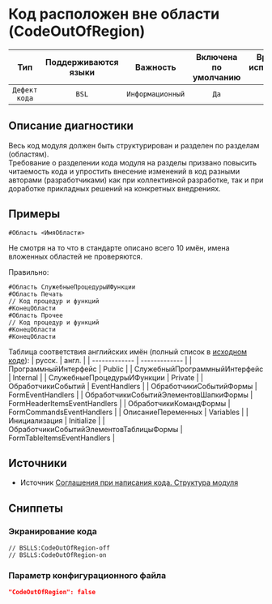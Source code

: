 # Код расположен вне области (CodeOutOfRegion)

 Тип | Поддерживаются<br>языки | Важность | Включена<br>по умолчанию | Время на<br>исправление (мин) | Тэги 
 :-: | :-: | :-: | :-: | :-: | :-: 
 `Дефект кода` | `BSL` | `Информационный` | `Да` | `1` | `standard` 

<!-- Блоки выше заполняются автоматически, не трогать -->
## Описание диагностики
<!-- Описание диагностики заполняется вручную. Необходимо понятным языком описать смысл и схему работу -->

Весь код модуля должен быть структурирован и разделен по разделам (областям).  
Требование о разделении кода модуля на разделы призвано повысить читаемость кода и упростить внесение изменений в код разными авторами (разработчиками) как при коллективной разработке, так и при доработке прикладных решений на конкретных внедрениях.

## Примеры
<!-- В данном разделе приводятся примеры, на которые диагностика срабатывает, а также можно привести пример, как можно исправить ситуацию -->

```bsl
#Область <ИмяОбласти>
```

Не смотря на то что в стандарте описано всего 10 имён, имена вложенных областей не проверяются.

Правильно:
```bsl
#Область СлужебныеПроцедурыИФункции
#Область Печать
// Код процедур и функций
#КонецОбласти
#Область Прочее
// Код процедур и функций
#КонецОбласти
#КонецОбласти
```

Таблица соответствия английских имён (полный список в [исходном коде](https://github.com/1c-syntax/bsl-language-server/blob/develop/src/main/java/com/github/_1c_syntax/bsl/languageserver/utils/Keywords.java#L255)):
| русск.  | англ. |
| ------------- | ------------- |
| ПрограммныйИнтерфейс  | Public  |
| СлужебныйПрограммныйИнтерфейс  | Internal  |
| СлужебныеПроцедурыИФункции  | Private  |
| ОбработчикиСобытий  | EventHandlers  |
| ОбработчикиСобытийФормы  | FormEventHandlers  |
| ОбработчикиСобытийЭлементовШапкиФормы  | FormHeaderItemsEventHandlers  |
| ОбработчикиКомандФормы  | FormCommandsEventHandlers  |
| ОписаниеПеременных  | Variables  |
| Инициализация  | Initialize  |
| ОбработчикиСобытийЭлементовТаблицыФормы  | FormTableItemsEventHandlers  |

## Источники
<!-- Необходимо указывать ссылки на все источники, из которых почерпнута информация для создания диагностики -->


* Источник [Соглашения при написания кода. Структура модуля](https://its.1c.ru/db/v8std#content:455:hdoc)

## Сниппеты

<!-- Блоки ниже заполняются автоматически, не трогать -->
### Экранирование кода

```bsl
// BSLLS:CodeOutOfRegion-off
// BSLLS:CodeOutOfRegion-on
```

### Параметр конфигурационного файла

```json
"CodeOutOfRegion": false
```
